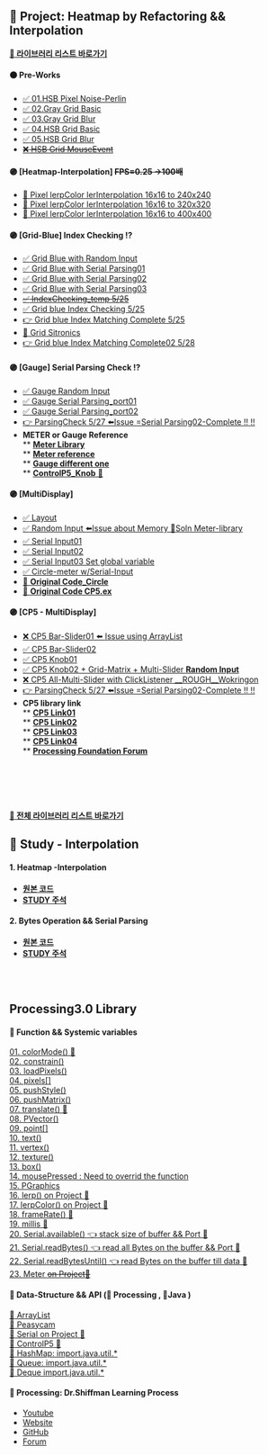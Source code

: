 ## 🎯 Project: Heatmap by Refactoring && Interpolation   
[ **:large_blue_circle: 라이브러리 리스트 바로가기**](#processing30-library)  

#### 🟠 Pre-Works  
* [:white_check_mark: 01.HSB Pixel Noise-Perlin](https://github.com/minchjung/processing3.0/commit/5eb564780b49d74e4ba613e2fb4b23739890c62a)  
* [:white_check_mark: 02.Gray Grid Basic](https://github.com/minchjung/processing3.0/commit/f6dd84972d2e8de67d7b1a5367915c430f357d53)  
* [:white_check_mark: 03.Gray Grid Blur](https://github.com/minchjung/processing3.0/commit/a1ec1397cc06c6f0cd924a4250b7550ac959cce8)  
* [:white_check_mark: 04.HSB Grid Basic](https://github.com/minchjung/processing3.0/commit/88a08d6d1a308f5b0ecf8a9aaf70f3be180f5891)   
* [:white_check_mark: 05.HSB Grid Blur](https://github.com/minchjung/processing3.0/commit/9ac638407579eb7f734a2da2a06462141cb32af4)  
* [~~:x: HSB Grid MouseEvent~~](https://github.com/minchjung/processing3.0/commit/a258af83b770b330eec3ff04bf2abfa14688b81b)  
#### 🟣 [Heatmap-Interpolation]    ~~FPS=0.25 ->100배~~
* [:balloon: Pixel lerpColor lerInterpolation 16x16 to 240x240](https://github.com/minchjung/processing3.0/commit/01221a6c4aad188f886cc5b4699cd3ed9a4c4985)  
* [:balloon: Pixel lerpColor lerInterpolation 16x16 to 320x320](https://github.com/minchjung/processing3.0/commit/10891942edd978d1e93fdf007e40d6474c53ba1a)    
* [:balloon: Pixel lerpColor lerInterpolation 16x16 to 400x400](https://github.com/minchjung/processing3.0/commit/c26e4a2f49e489497fdf838975d4bacb418cc3cc)    

#### 🟣 [Grid-Blue] Index Checking ⁉️    
* [:white_check_mark: Grid Blue with Random Input](https://github.com/minchjung/processing3.0/commit/4062ccdd8389fe838efb2d272532538fa0192eaa)  
* [:white_check_mark: Grid Blue with Serial Parsing01](https://github.com/minchjung/processing3.0/commit/cdbf3628de6a8c12950a15dee3f85843e55f9955)  
* [:white_check_mark: Grid Blue with Serial Parsing02](https://github.com/minchjung/processing3.0/commit/79d615e1bf78aa0f8a8141ca9ec017aff3ac6e23)    
* [:white_check_mark: Grid Blue with Serial Parsing03](https://github.com/minchjung/processing3.0/commit/bda92501fc080e658dc1f2e9951688c21d3374e3)  
* [~~:white_check_mark: IndexChecking_temp 5/25~~](https://github.com/minchjung/processing3.0/commit/452e29d405e0d75bf6418eba16ff23773aade6e6)
* [:white_check_mark: Grid blue Index Checking 5/25](https://github.com/minchjung/processing3.0/commit/0f10fcf92f51f93c3da9af628ea0f8f928a2875e)  
* [:point_right: Grid blue Index Matching Complete 5/25](https://github.com/minchjung/processing3.0/commit/b9df2222b3c4c5a6e57315e8677a1753d99ef52e)  
* [:balloon: Grid Sitronics](https://github.com/minchjung/processing3.0/commit/846b601b57906bcac59a7ee833bdcda8afcb9197)  
* [:point_right: Grid blue Index Matching Complete02 5/28](https://github.com/minchjung/processing3.0/blob/777710436cffa15fddcae8e4b31a2ce68e6d1a0c/Serial_index03/Serial_index03.pde)  


#### 🟣 [Gauge]   Serial Parsing Check :interrobang:  
* [:white_check_mark: Gauge Random Input](https://githu:heavy_exclamation_mark:b.com/minchjung/processing3.0/commit/ebace53341075796a0de1eeaedff14f743d48062)  
* [:white_check_mark: Gauge Serial Parsing_port01](https://github.com/minchjung/processing3.0/commit/473a128a60ee23fb21d83480c4e9e58611c1a5ff)  
* [:white_check_mark: Gauge Serial Parsing_port02](https://github.com/minchjung/processing3.0/commit/1834204652348db8372770da4412a3166e1a212f)  
* [👉 ParsingCheck 5/27 ⬅️Issue =Serial Parsing02-Complete :bangbang: :bangbang:](https://github.com/minchjung/processing3.0/commit/a854633ae17bcbc389ed383aa67112cbcf41d74d)  
* __METER or Gauge Reference__     
** [**Meter Library**](https://github.com/L3Dnam/Professional-Gauges-with-Processing)  
** [**Meter reference**](https://thenewstack.io/off-the-shelf-hacker-use-processings-meter-library-to-build-gauges/)    
** [**Gauge different one**](https://github.com/BillKujawa/meter)  
** [**ControlP5_Knob** 🎯](https://awesomeopensource.com/project/sojamo/controlp5#controllers)  

#### 🟣 [MultiDisplay]  
* [:white_check_mark: Layout](https://github.com/minchjung/processing3.0/commit/6a535f6693d6be9fb1b67593bec32c6421030e0e)   
* [:white_check_mark: Random Input ⬅️Issue about Memory 📑Soln Meter-library](https://github.com/minchjung/processing3.0/commit/fcad487824c4f115f8d37043640a99223c0192fa)  
* [:white_check_mark: Serial Input01](https://github.com/minchjung/processing3.0/commit/d66de55d7f21ebbff9137a418a2aa0b65938a6e3)    
* [✅ Serial Input02](https://github.com/minchjung/processing3.0/commit/571b36968dd9b7f08bafb403942223f8b9c4550c)      
* [✅ Serial Input03 Set global variable](https://github.com/minchjung/processing3.0/commit/3804a5d697be3829adddd344ae680be8a8f7a676)       
* [✅ Circle-meter w/Serial-Input](https://github.com/minchjung/processing3.0/commit/662bbc25b0391d42e2d0eee5192aecf0a0d34e99)  
* [:apple: __Original Code_Circle__](https://github.com/minchjung/processing3.0/commit/5f6daa1840eb48475d37ed77693a36dd85044a7b)   
* [:apple: __Original Code CP5.ex__](https://github.com/minchjung/processing3.0/commit/be80c95e5c6214d8937085c14cb74d8f7fea5c2e)      

#### 🟣 [CP5 - MultiDisplay]
* [:x: CP5 Bar-Slider01 ⬅️ Issue using ArrayList](https://github.com/minchjung/processing3.0/commit/a883cce7293f9e10449b8b0a8f1d82d3e2f175ef)
* [✅ CP5 Bar-Slider02](https://github.com/minchjung/processing3.0/commit/e0403eba5106cc9e3a1d3e9e24a6c701096ff983)  
* [✅ CP5 Knob01](https://github.com/minchjung/processing3.0/commit/fafdac4ff132e402dba00fedc9ed177dc2bbb502)  
* [✅ CP5 Knob02 + Grid-Matrix + Multi-Slider __Random Input__](https://github.com/minchjung/processing3.0/commit/643b0f6f0a06065b676697f5f30fceca88b6b5e1)  
* [:x: CP5 All-Multi-Slider with ClickListener __ROUGH__Wokringon](https://github.com/minchjung/processing3.0/blob/0094290aa79c622140c6c6d2c4ab4b35162278c3/Cp5_COM_Port02/Cp5_COM_Port02.pde)  
* [👉 ParsingCheck 5/27 ⬅️Issue =Serial Parsing02-Complete :bangbang: :bangbang:](https://github.com/minchjung/processing3.0/commit/a854633ae17bcbc389ed383aa67112cbcf41d74d)  
* __CP5 library link__  
** [__CP5 Link01__](https://awesomeopensource.com/project/sojamo/controlp5#events)  
** [__CP5 Link02__](http://www.sojamo.de/libraries/controlP5/#examples)  
** [__CP5 Link03__](https://github.com/sojamo/controlp5/issues?page=3&q=is%3Aissue+is%3Aopen)   
** [__CP5 Link04__](https://github.com/sojamo/controlp5#help)  
** [__Processing Foundation Forum__](https://discourse.processing.org/)  
<br/>  
<br/>  
<br/>  
<br/>

[**:large_blue_circle: 전체 라이브러리 리스트 바로가기**](#processing30-library)  

## 📕 Study - Interpolation 
#### 1. Heatmap -Interpolation 
* [**원본 코드**](https://forum.processing.org/two/discussion/26588/how-to-simplify-this-code-heat-map)  
* [**STUDY 주석**](https://github.com/minchjung/processing3.0/commit/98749ab49862dbc37346b00bc82244c1e05cc050)  

#### 2. Bytes Operation && Serial Parsing 
* [**원본 코드**](https://www.sensitronics.com/tutorials/fsr-matrix-array/page8.php)   
* [**STUDY 주석**](https://github.com/minchjung/processing3.0/commit/98749ab49862dbc37346b00bc82244c1e05cc050)   
<br/>  
<br/>  


## Processing3.0 Library
#### :link:  Function && Systemic variables  
[01. colorMode() 🎯](https://processing.org/reference/colorMode_.html)  
[02. constrain()](https://processing.org/reference/constrain_.html)  
[03. loadPixels()](https://processing.org/reference/loadPixels_.html)  
[04. pixels[]](https://processing.org/reference/pixels.html)  
[05. pushStyle()](https://www.processing.org/reference/pushStyle_.html)  
[06. pushMatrix()](https://processing.org/reference/pushMatrix_.html)    
[07. translate() 🎯](https://processing.org/reference/translate_.html)    
[08. PVector()](https://processing.org/reference/PVector.html)  
[09. point[]](https://processing.org/reference/point_.html)  
[10. text()](https://processing.org/reference/text_.html)    
[11. vertex()](https://processing.org/reference/vertex_.html)    
[12. texture()](https://processing.org/reference/texture_.html)    
[13. box()](https://processing.org/reference/box_.html)   
[14. mousePressed : Need to overrid the function](https://processing.org/reference/mousePressed_.html)    
[15. PGraphics](https://processing.org/reference/PGraphics.html)   
[16. lerp()  on Project 🎯](https://processing.org/reference/lerp_.html)    
[17. lerpColor() on Project 🎯](https://www.processing.org/reference/lerpColor_.html)    
[18. frameRate() 🎯](https://processing.org/reference/frameRate_.html)  
[19. millis 🎯](https://www.processing.org/reference/millis_.html)  
[20. Serial.available()  👈 stack size of buffer && Port 🎯](https://processing.org/reference/libraries/serial/Serial_available_.html)    
[21. Serial.readBytes()  👈 read all Bytes on the buffer && Port 🎯](https://processing.org/reference/libraries/serial/Serial_readBytes_.html)  
[22. Serial.readBytesUntil()  👈 read Bytes on the buffer till data 🎯](https://processing.org/reference/libraries/serial/Serial_readBytesUntil_.html)  
[23. Meter ~~on Project:dart:~~](https://github.com/L3Dnam/Professional-Gauges-with-Processing)   

#### :link: Data-Structure && API (:eggplant: Processing ,  :chestnut:Java )
[:eggplant: ArrayList](https://processing.org/reference/ArrayList.html)     
[:eggplant: Peasycam](http://mrfeinberg.com/peasycam/)  
[:eggplant: Serial on Project 🎯](https://www.processing.org/reference/libraries/serial/Serial.html)  
[:eggplant: ControlP5 🎯](https://awesomeopensource.com/project/sojamo/controlp5#controllers)   
[:chestnut: HashMap: import.java.util.*](https://processing.org/reference/HashMap.html)  
[:chestnut: Queue: import.java.util.*](https://forum.processing.org/two/discussion/23900/fifo-and-lifo)  
[:chestnut: Deque import.java.util.*](https://forum.processing.org/two/discussion/23900/fifo-and-lifo)  

#### 🔗 Processing: Dr.Shiffman Learning Process     
* [ Youtube](https://www.youtube.com/channel/UCvjgXvBlbQiydffZU7m1_aw)  
* [ Website]( https://thecodingtrain.com/)  
* [ GitHub](https://github.com/CodingTrain)  
* [ Forum](https://processing.org/)  

